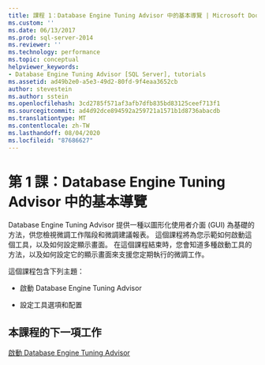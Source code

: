 ```yaml
---
title: 課程 1：Database Engine Tuning Advisor 中的基本導覽 | Microsoft Docs
ms.custom: ''
ms.date: 06/13/2017
ms.prod: sql-server-2014
ms.reviewer: ''
ms.technology: performance
ms.topic: conceptual
helpviewer_keywords:
- Database Engine Tuning Advisor [SQL Server], tutorials
ms.assetid: ad49b2e0-a5e3-49d2-80fd-9f4eaa3652cb
author: stevestein
ms.author: sstein
ms.openlocfilehash: 3cd2785f571af3afb7dfb835bd83125ceef713f1
ms.sourcegitcommit: ad4d92dce894592a259721a1571b1d8736abacdb
ms.translationtype: MT
ms.contentlocale: zh-TW
ms.lasthandoff: 08/04/2020
ms.locfileid: "87686627"
---
```

# <a name="lesson-1-basic-navigation-in-database-engine-tuning-advisor"></a>第 1 課：Database Engine Tuning Advisor 中的基本導覽
  Database Engine Tuning Advisor 提供一種以圖形化使用者介面 (GUI) 為基礎的方法，供您檢視微調工作階段和微調建議報表。 這個課程將為您示範如何啟動這個工具，以及如何設定顯示畫面。 在這個課程結束時，您會知道多種啟動工具的方法，以及如何設定它的顯示畫面來支援您定期執行的微調工作。  
  
 這個課程包含下列主題：  
  
-   啟動 Database Engine Tuning Advisor  
  
-   設定工具選項和配置  
  
## <a name="next-task-in-this-lesson"></a>本課程的下一項工作  
 [啟動 Database Engine Tuning Advisor](../../relational-databases/performance/database-engine-tuning-advisor.md)  
  
  
